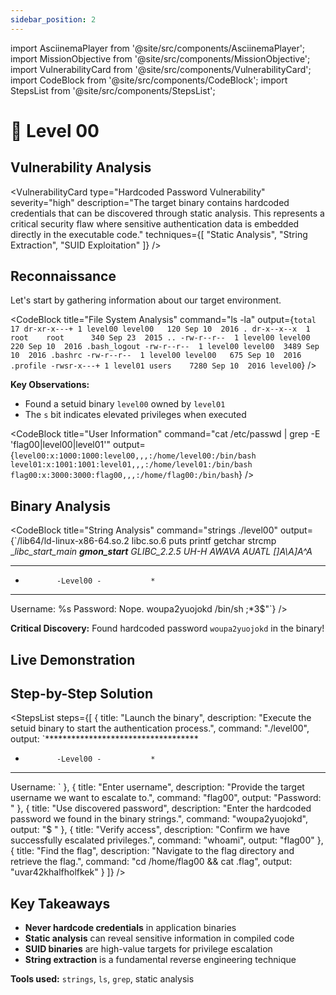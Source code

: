 ```yaml
---
sidebar_position: 2
---
```


import AsciinemaPlayer from '@site/src/components/AsciinemaPlayer';
import MissionObjective from '@site/src/components/MissionObjective';
import VulnerabilityCard from '@site/src/components/VulnerabilityCard';
import CodeBlock from '@site/src/components/CodeBlock';
import StepsList from '@site/src/components/StepsList';

# 🧩 Level 00

<MissionObjective 
  level="Level 00"
  target="flag00"
  method="a vulnerable setuid binary"
/>

## Vulnerability Analysis

<VulnerabilityCard 
  type="Hardcoded Password Vulnerability"
  severity="high"
  description="The target binary contains hardcoded credentials that can be discovered through static analysis. This represents a critical security flaw where sensitive authentication data is embedded directly in the executable code."
  techniques={[
    "Static Analysis",
    "String Extraction", 
    "SUID Exploitation"
  ]}
/>

## Reconnaissance

Let's start by gathering information about our target environment.

<CodeBlock 
  title="File System Analysis"
  command="ls -la"
  output={`total 17
dr-xr-x---+ 1 level00 level00   120 Sep 10  2016 .
dr-x--x--x  1 root    root      340 Sep 23  2015 ..
-rw-r--r--  1 level00 level00   220 Sep 10  2016 .bash_logout
-rw-r--r--  1 level00 level00  3489 Sep 10  2016 .bashrc
-rw-r--r--  1 level00 level00   675 Sep 10  2016 .profile
-rwsr-x---+ 1 level01 users    7280 Sep 10  2016 level00`}
/>

**Key Observations:**
- Found a setuid binary `level00` owned by `level01`
- The `s` bit indicates elevated privileges when executed

<CodeBlock 
  title="User Information"
  command="cat /etc/passwd | grep -E 'flag00|level00|level01'"
  output={`level00:x:1000:1000:level00,,,:/home/level00:/bin/bash
level01:x:1001:1001:level01,,,:/home/level01:/bin/bash
flag00:x:3000:3000:flag00,,,:/home/flag00:/bin/bash`}
/>

## Binary Analysis

<CodeBlock 
  title="String Analysis"
  command="strings ./level00"
  output={`/lib64/ld-linux-x86-64.so.2
libc.so.6
puts
printf
getchar
strcmp
__libc_start_main
__gmon_start__
GLIBC_2.2.5
UH-H
AWAVA
AUATL
[]A\A]A^A_
***********************************
*            -Level00 -           *
***********************************
Username: %s
Password:
Nope.
woupa2yuojokd
/bin/sh
;*3$"`}
/>

**Critical Discovery:** Found hardcoded password `woupa2yuojokd` in the binary!

## Live Demonstration

<AsciinemaPlayer 
  src="https://asciinema.org/a/wM9Vo07lS9fiblYICSvSNpxrQ.js" 
  id="asciicast-wM9Vo07lS9fiblYICSvSNpxrQ" 
/>

## Step-by-Step Solution

<StepsList steps={[
  {
    title: "Launch the binary",
    description: "Execute the setuid binary to start the authentication process.",
    command: "./level00",
    output: `***********************************
*            -Level00 -           *
***********************************
Username: `
  },
  {
    title: "Enter username",
    description: "Provide the target username we want to escalate to.",
    command: "flag00",
    output: "Password: "
  },
  {
    title: "Use discovered password",
    description: "Enter the hardcoded password we found in the binary strings.",
    command: "woupa2yuojokd",
    output: "$ "
  },
  {
    title: "Verify access",
    description: "Confirm we have successfully escalated privileges.",
    command: "whoami",
    output: "flag00"
  },
  {
    title: "Find the flag",
    description: "Navigate to the flag directory and retrieve the flag.",
    command: "cd /home/flag00 && cat .flag",
    output: "uvar42khalfholfkek"
  }
]} />

## Key Takeaways

- **Never hardcode credentials** in application binaries
- **Static analysis** can reveal sensitive information in compiled code  
- **SUID binaries** are high-value targets for privilege escalation
- **String extraction** is a fundamental reverse engineering technique

**Tools used:** `strings`, `ls`, `grep`, static analysis
